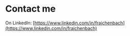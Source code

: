 # Contact me

On LinkedIn: [https://www.linkedin.com/in/frajchenbach](https://www.linkedin.com/in/frajchenbach)
